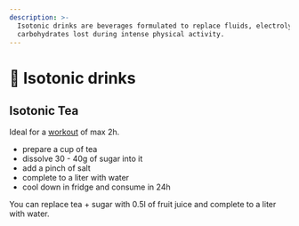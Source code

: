 ```yaml
---
description: >-
  Isotonic drinks are beverages formulated to replace fluids, electrolytes, and
  carbohydrates lost during intense physical activity.
---
```


# 🔋 Isotonic drinks

## Isotonic Tea

Ideal for a [workout](../sport/) of max 2h.

* prepare a cup of tea
* dissolve 30 - 40g of sugar into it
* add a pinch of salt
* complete to a liter with water
* cool down in fridge and consume in 24h

You can replace tea + sugar with 0.5l of fruit juice and complete to a liter with water.

